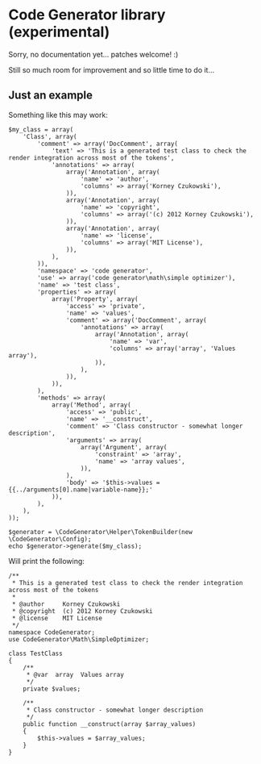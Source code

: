Code Generator library (experimental)
=====================================

Sorry, no documentation yet... patches welcome! :)

Still so much room for improvement and so little time to do it...

Just an example
---------------

Something like this may work:

	$my_class = array(
		'Class', array(
			'comment' => array('DocComment', array(
				'text' => 'This is a generated test class to check the render integration across most of the tokens',
				'annotations' => array(
					array('Annotation', array(
						'name' => 'author',
						'columns' => array('Korney Czukowski'),
					)),
					array('Annotation', array(
						'name' => 'copyright',
						'columns' => array('(c) 2012 Korney Czukowski'),
					)),
					array('Annotation', array(
						'name' => 'license',
						'columns' => array('MIT License'),
					)),
				),
			)),
			'namespace' => 'code generator',
			'use' => array('code generator\math\simple optimizer'),
			'name' => 'test class',
			'properties' => array(
				array('Property', array(
					'access' => 'private',
					'name' => 'values',
					'comment' => array('DocComment', array(
						'annotations' => array(
							array('Annotation', array(
								'name' => 'var',
								'columns' => array('array', 'Values array'),
							)),
						),
					)),
				)),
			),
			'methods' => array(
				array('Method', array(
					'access' => 'public',
					'name' => '__construct',
					'comment' => 'Class constructor - somewhat longer description',
					'arguments' => array(
						array('Argument', array(
							'constraint' => 'array',
							'name' => 'array values',
						)),
					),
					'body' => '$this->values = {{../arguments[0].name|variable-name}};'
				)),
			),
		),
	));

	$generator = \CodeGenerator\Helper\TokenBuilder(new \CodeGenerator\Config);
	echo $generator->generate($my_class);

Will print the following:

	/**
	 * This is a generated test class to check the render integration across most of the tokens
	 * 
	 * @author     Korney Czukowski
	 * @copyright  (c) 2012 Korney Czukowski
	 * @license    MIT License
	 */
	namespace CodeGenerator;
	use CodeGenerator\Math\SimpleOptimizer;
	
	class TestClass
	{
		/**
		 * @var  array  Values array
		 */
		private $values;
	
		/**
		 * Class constructor - somewhat longer description
		 */
		public function __construct(array $array_values)
		{
			$this->values = $array_values;
		}
	}
